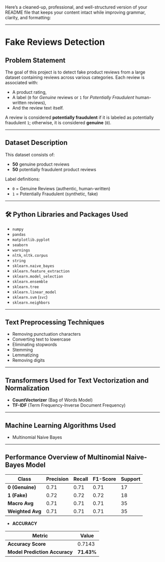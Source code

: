 Here’s a cleaned-up, professional, and well-structured version of your README file that keeps your content intact while improving grammar, clarity, and formatting:

---

# Fake Reviews Detection

## Problem Statement

The goal of this project is to detect fake product reviews from a large dataset containing reviews across various categories. Each review is associated with:

* A product rating,
* A label (`0` for *Genuine* reviews or `1` for *Potentially Fraudulent* human-written reviews),
* And the review text itself.

A review is considered **potentially fraudulent** if it is labeled as potentially fraudulent `1`; otherwise, it is considered **genuine** (`0`).

---

## Dataset Description

This dataset consists of:

* **50** genuine product reviews
* **50** potentially fraudulent product reviews

Label definitions:

* `0` = Genuine Reviews (authentic, human-written)
* `1` = Potentially Fraudulent (synthetic, fake)

---

## 🛠️ Python Libraries and Packages Used

* `numpy`
* `pandas`
* `matplotlib.pyplot`
* `seaborn`
* `warnings`
* `nltk`, `nltk.corpus`
* `string`
* `sklearn.naive_bayes`
* `sklearn.feature_extraction`
* `sklearn.model_selection`
* `sklearn.ensemble`
* `sklearn.tree`
* `sklearn.linear_model`
* `sklearn.svm` (`svc`)
* `sklearn.neighbors`

---

## Text Preprocessing Techniques

* Removing punctuation characters
* Converting text to lowercase
* Eliminating stopwords
* Stemming
* Lemmatizing
* Removing digits

---

## Transformers Used for Text Vectorization and Normalization

* **CountVectorizer** (Bag of Words Model)
* **TF-IDF** (Term Frequency-Inverse Document Frequency)

---

## Machine Learning Algorithms Used

* Multinomial Naive Bayes

---

## Performance Overview of Multinomial Naive-Bayes Model
| Class            | Precision | Recall | F1-Score | Support |
| ---------------- | --------- | ------ | -------- | ------- |
| **0 (Genuine)**  | 0.71      | 0.71   | 0.71     | 17      |
| **1 (Fake)**     | 0.72      | 0.72   | 0.72     | 18      |
| **Macro Avg**    | 0.71      | 0.71   | 0.71     | 35      |
| **Weighted Avg** | 0.71      | 0.71   | 0.71     | 35      |


* **ACCURACY**
  
| Metric                        | Value      |
| ----------------------------- | ---------- |
| **Accuracy Score**            | 0.7143     |
| **Model Prediction Accuracy** | **71.43%** |
